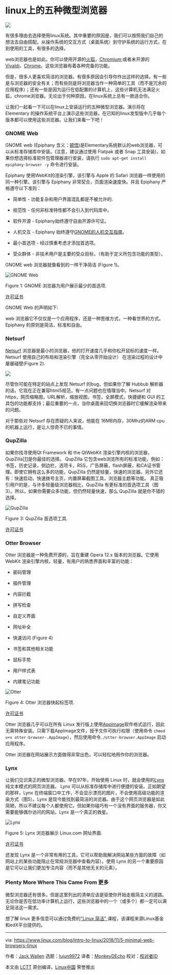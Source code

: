 [#]: collector: (lujun9972)
[#]: translator: (MonkeyDEcho )
[#]: reviewer: ( )
[#]: publisher: ( )
[#]: subject: (5 Minimal Web Browsers for Linux)
[#]: via: (https://www.linux.com/blog/intro-to-linux/2018/11/5-minimal-web-browsers-linux)
[#]: author: (Jack Wallen https://www.linux.com/users/jlwallen)
[#]: url: ( )


linux上的五种微型浏览器
======

![](https://www.linux.com/sites/lcom/files/styles/rendered_file/public/minimal.jpg?itok=ifA0Y3pV)

有很多理由去选择使用linux系统。其中重要的原因是，我们可以按照我们自己的想法去自由搭配。从操作系统的交互方式（桌面系统）到守护系统的运行方式，在到使用的工具，有很多的选择。

web浏览器也是如此。你可以使用开源的[火狐][1]，[Chromium][2];或者未开源的[Vivaldi][3]，[Chrome][4]。这些浏览器有着各种完备的功能。

但是，很多人更喜欢简洁的浏览器。有很多原因会引导你作出这样的选择。有一些是与浏览器的安全有关；而有些则是将浏览器当作一种简单的工具（而不是冗余的应用程序）；还有一些是因为运行在低配置的计算机上，这些计算机无法满足火狐，chrome浏览器。无论出于何种原因，在linux系统上总有一款适合你。

让我们一起看一下可以在linux上安装运行的五种微型浏览器。演示将在 Elementary 的操作系统平台上演示这些浏览器，在已知的linux发型版中几乎每个版本都可以使用这些浏览器。让我们来看一下吧！

### GNOME Web

GNOME web (Epiphany 含义：[顿悟][5])是Elementary系统默认的web浏览器，可以从标准存储库中安装。(注意，建议通过使用 Flatpak 或者 Snap 工具安装)，如果你想选择标准软件包管理器进行安装，请执行 ```sudo apt-get install epiphany-browser -y``` 命令进行安装。

Epiphany 使用WebKit的渲染引擎，该引擎与 Apple 的 Safari 浏览器一样使用的同一种引擎。该引擎与 Epiphany 非常契合，页面渲染速度快。并且 Epiphany 严格遵守以下准则：

  * 简单性 - 功能复杂和用户界面混乱都是不被允许的.

  * 规范性 - 任何非标准特性都不会引入到代码库中。

  * 软件开源 - Epiphany始终遵守自由开源许可证。

  * 人机交互 - Epiphany 始终遵守[GNOME的人机交互指南][6]。

  * 最小首选项 - 经过慎重考虑才添加首选项。

  * 受众群体 - 非技术用户是主要的受众目标，（有助于定义所包含功能的类型）。




GNOME web 浏览器就像看到的一样干净简洁 (Figure 1)。


![GNOME Web][8]

Figure 1: GNOME 浏览器为用户展示最少的首选项.

[许可证书][9]

GNOME Web 的声明如下:

web 浏览器它不仅仅是一个应用程序，还是一种思维方式，一种看世界的方式。 Epiphany 的原则是简洁，标准和自由。
### Netsurf

[Netsurf][10] 浏览器是最小的浏览器，他的打开速度几乎和你松开鼠标的速度一样。Netsurf 使用自己的布局和渲染引擎（完全从零开始设计） 在渲染过程的设计中屡屡碰壁(Figure 2).

![](https://www.linux.com/sites/lcom/files/styles/rendered_file/public/minimalbrowsers_2.jpg?itok=KhGhIKlj)

尽管你可能在特定的站点上发现 Netsurf 的bug，但如果你了解 Hubbub 解析器的话，它现在正在兼容html5规范，有一点问题也在情理当中。Netsurf 对 https，网页缩略图，URL解析，缩放视图，书签，全屏模式，快捷键和 GUI 的工具包的功能都支持；最后重要的一点，当你桌面来回切换浏览器时它缓解渲染带来的问题。

对于那些对 Netsurf 存在质疑的人来说，他能在 16MB内存，30Mhz的ARM cpu的机器上运行，是让人惊奇不已的事情。

### QupZilla

如果你找寻使用Qt Framework 和 the QtWebKit 渲染引擎内核的浏览器，QupZilla][11]是你最佳的选择。 QupZilla 它包含web浏览所有的标准功能，例如：书签，历史记录，侧边栏，选项卡，RSS，广告屏蔽，flash屏蔽，和CA证书管理。即使它拥有这么多的功能，QupZilla 仍然是轻量，快速的浏览器。另外它还有：快速启动，快速拨号主页，内置屏幕截图工具，浏览器主题等功能。
真正吸引用户的是，与许多轻量级浏览器相比，QupZilla 有更标准的首选项工具（图3）。所以，如果你需要众多功能，但仍然轻量快速，那么 QupZilla 就是你不错的选择。

![QupZilla][13]

Figure 3: QupZilla 首选项工具.

[许可证书][9]

### Otter Browser

Otter 浏览器是一种免费开源的，旨在重建 Opera 12.x 版本的浏览器。它使用 WebKit 渲染引擎内核，轻量，有用户的熟悉界面和丰富的功能：

  * 密码管理

  * 插件管理
  
  * 内容拦截

  * 拼写检查

  * 自定义界面

  * 网址补全

  * 快速访问 (Figure 4)

  * 书签和其他相关功能

  * 鼠标手势

  * 用户样式表

  * 内建笔记功能


![Otter][15]

Figure 4: Otter 浏览器快起标签项.

[许可证书][9]

Otter 浏览器几乎可以在所有 Linux 发行版上使用[AppImage][16]软件格式运行，因此无需特殊安装。只需下载AppImage文件，授予文件可执行权限（使用命令 `chmod u+x otter-browser-.AppImage`），然后使用命令`./otter-browser.AppImage` 启动应用程序。

Otter 浏览器在网站展示方面做得非常出色，可以轻松地用作你的浏览器。


### Lynx

让我们见识真正的微型浏览器。早在97年，开始使用 Linux 时，就会使用的[Lynx][17]纯文本模式的网页浏览器。
Lynx 可以从标准存储库中进行便捷的安装。正如期望的那样，Lynx 在终端窗口中工作，不会显示漂亮的图片，不会使用高级功能的渲染方式（图5）。Lynx 是现今能找到最简洁的浏览器。由于这个网页浏览器是如此简陋，所以不建议每个人都使用它。但如果你碰巧有一个没有界面的服务器，你又需要能够偶尔访问的网站，Lynx 是一个真正的救星。

![Lynx][19]

Figure 5: Lynx 浏览器展示 Linux.com 网址界面.

[许可证书][9]

还发现 Lynx 是一个非常有用的工具，它可以帮助我解决网站某些方面的故障（如网站上的某些功能阻止在常规浏览器中查看内容）。使用 Lynx 的另一个重要原因是它可以让我们更加专注内容（而不是其他无关的元素）。

### Plenty More Where This Came From 更多

微型浏览器还有很多。但是这里列出的清单应该是驱使你开始走极简主义的道路。无论你是否在低功率计算机上运行，​​这些浏览器中的一个（或多个）都一定可以满足简洁这一需求。

想了解 linux 更多信息可以通过免费的["Linux 简洁" ][20]课程，该课程来源Linux基金和edX平台提供的。

--------------------------------------------------------------------------------

via: https://www.linux.com/blog/intro-to-linux/2018/11/5-minimal-web-browsers-linux

作者：[Jack Wallen][a]
选题：[lujun9972][b]
译者：[MonkeyDEcho](https://github.com/MonkeyDEcho)
校对：[校对者ID](https://github.com/校对者ID)

本文由 [LCTT](https://github.com/LCTT/TranslateProject) 原创编译，[Linux中国](https://linux.cn/) 荣誉推出

[a]: https://www.linux.com/users/jlwallen
[b]: https://github.com/lujun9972
[1]: https://www.mozilla.org/en-US/firefox/new/
[2]: https://www.chromium.org/
[3]: https://vivaldi.com/
[4]: https://www.google.com/chrome/
[5]: https://www.merriam-webster.com/dictionary/epiphany
[6]: https://developer.gnome.org/hig/stable/
[7]: /files/images/minimalbrowsers1jpg
[8]: https://www.linux.com/sites/lcom/files/styles/rendered_file/public/minimalbrowsers_1.jpg?itok=Q7wZLF8B (GNOME Web)
[9]: /licenses/category/used-permission
[10]: https://www.netsurf-browser.org/
[11]: https://qupzilla.com/
[12]: /files/images/minimalbrowsers3jpg
[13]: https://www.linux.com/sites/lcom/files/styles/rendered_file/public/minimalbrowsers_3.jpg?itok=O8iMALWO (QupZilla)
[14]: /files/images/minimalbrowsers4jpg
[15]: https://www.linux.com/sites/lcom/files/styles/rendered_file/public/minimalbrowsers_4.jpg?itok=5bCa0z-e (Otter)
[16]: https://sourceforge.net/projects/otter-browser/files/
[17]: https://lynx.browser.org/
[18]: /files/images/minimalbrowsers5jpg
[19]: https://www.linux.com/sites/lcom/files/styles/rendered_file/public/minimalbrowsers_5.jpg?itok=p_Lmiuxh (Lynx)
[20]: https://training.linuxfoundation.org/linux-courses/system-administration-training/introduction-to-linux

